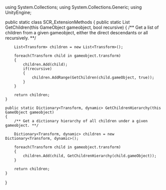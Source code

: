 using System.Collections;
using System.Collections.Generic;
using UnityEngine;


public static class SCR_ExtensionMethods
{
    public static List<Transform> GetChildren(this GameObject gameobject, bool recursive)
    {
        /** Get a list of children from a given gameobject, either the direct
            descendants or all recursively. **/

        List<Transform> children = new List<Transform>();

        foreach(Transform child in gameobject.transform)
        {
            children.Add(child);
            if(recursive)
            {
                children.AddRange(GetChildren(child.gameObject, true));
            }
        }

        return children;
    }

    public static Dictionary<Transform, dynamic> GetChildrenHierarchy(this GameObject gameobject)
    {
        /** Get a dictionary hierarchy of all children under a given gameobject. **/

        Dictionary<Transform, dynamic> children = new Dictionary<Transform, dynamic>();

        foreach(Transform child in gameobject.transform)
        {
            children.Add(child, GetChildrenHierarchy(child.gameObject));
        }

        return children;
    }
}